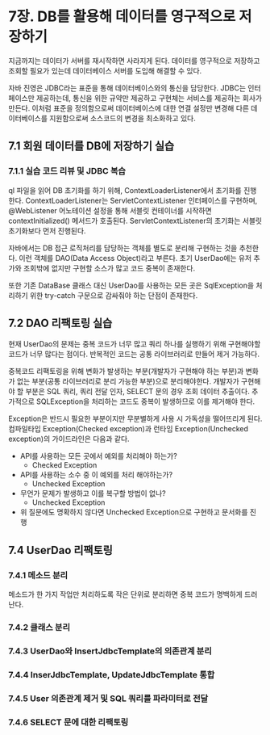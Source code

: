 # 7장. DB를 활용해 데이터를 영구적으로 저장하기

지금까지는 데이터가 서버를 재시작하면 사라지게 된다. 데이터를 영구적으로 저장하고
조회할 필요가 있는데 데이터베이스 서버를 도입해 해결할 수 있다.

자바 진영은 JDBC라는 표준을 통해 데이터베이스와의 통신을 담당한다.
JDBC는 인터페이스만 제공하는데, 통신을 위한 규약만 제공하고 구현체는 서비스를 제공하는 회사가 만든다.
이처럼 표준을 정의함으로써 데이터베이스에 대한 연결 설정만 변경해 다른 데이터베이스를 지원함으로써 소스코드의 변경을 최소화하고 있다.

## 7.1 회원 데이터를 DB에 저장하기 실습

### 7.1.1 실습 코드 리뷰 및 JDBC 복습

ql 파일을 읽어 DB 초기화를 하기 위해, ContextLoaderListener에서 초기화를 진행한다.
ContextLoaderListener는 ServletContextListener 인터페이스를 구현하며, @WebListener 어노테이션
설정을 통해 서블릿 컨테이너를 시작하면 contextInitialized() 메서드가 호출된다.
ServletContextListener의 초기화는 서블릿 초기화보다 먼저 진행된다.

자바에서는 DB 접근 로직처리를 담당하는 객체를 별도로 분리해 구현하는 것을 추천한다.
이런 객체를 DAO(Data Access Object)라고 부른다. 초기 UserDao에는 유저 추가와 조회밖에 없지만 구현할 소스가 많고 코드 중복이 존재한다.

또한 기존 DataBase 클래스 대신 UserDao를 사용하는 모든 곳은 SqlException을 처리하기 위한
try-catch 구문으로 감싸줘야 하는 단점이 존재한다.

## 7.2 DAO 리팩토링 실습

현재 UserDao의 문제는 중복 코드가 너무 많고 쿼리 하나를 실행하기 위해 구현해야할 코드가 너무 많다는 점이다.
반복적인 코드는 공통 라이브러리로 만들어 제거 가능하다.

중복코드 리팩토링을 위해 변화가 발생하는 부분(개발자가 구현해야 하는 부분)과 변화가 없는 부분(공통 라이브러리로 분리 가능한 부분)으로
분리해야한다. 개발자가 구현해야 할 부분은 SQL 쿼리, 쿼리 전달 인자, SELECT 문의 경우 조회 데이터 추출이다.
추가적으로 SQLException을 처리하는 코드도 중복이 발생하므로 이를 제거해야 한다.

Exception은 반드시 필요한 부분이지만 무분별하게 사용 시 가독성을 떨어뜨리게 된다.
컴파일타입 Exception(Checked exception)과 런타임 Exception(Unchecked exception)의 가이드라인은 다음과 같다.

- API를 사용하는 모든 곳에서 예외를 처리해야 하는가?
  - Checked Exception
- API를 사용하는 소수 중 이 예외를 처리 해야하는가?
  - Unchecked Exception
- 무언가 문제가 발생하고 이를 복구할 방법이 없나?
  - Unchecked Exception
- 위 질문에도 명확하지 않다면 Unchecked Exception으로 구현하고 문서화를 진행

## 7.4 UserDao 리팩토링

### 7.4.1 메소드 분리

메소드가 한 가지 작업만 처리하도록 작은 단위로 분리하면 중복 코드가 명백하게 드러난다.

### 7.4.2 클래스 분리
### 7.4.3 UserDao와 InsertJdbcTemplate의 의존관계 분리
### 7.4.4 InserJdbcTemplate, UpdateJdbcTemplate 통합
### 7.4.5 User 의존관계 제거 및 SQL 쿼리를 파라미터로 전달
### 7.4.6 SELECT 문에 대한 리팩토링